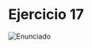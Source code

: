 # Ejercicio 17

![Enunciado](https://github.com/Lukas-De-Angelis-Riva/Estructura-Assembly/blob/master/Guia5/Ejercicio17/Enunciado.JPG)